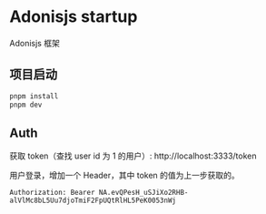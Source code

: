 # Adonisjs startup

Adonisjs 框架

## 项目启动

```bash
pnpm install
pnpm dev
```

## Auth

获取 token（查找 user id 为 1 的用户）: http://localhost:3333/token


用户登录，增加一个 Header，其中 token 的值为上一步获取的。
```
Authorization: Bearer NA.evQPesH_uSJiXo2RHB-alVlMc8bL5Uu7djoTmiF2FpUQtRlHL5PeK0053nWj
```

